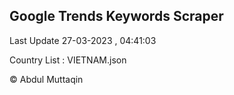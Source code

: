 

## Google Trends Keywords Scraper 
 
Last Update 27-03-2023 , 04:41:03

Country List :
VIETNAM.json



© Abdul Muttaqin 
